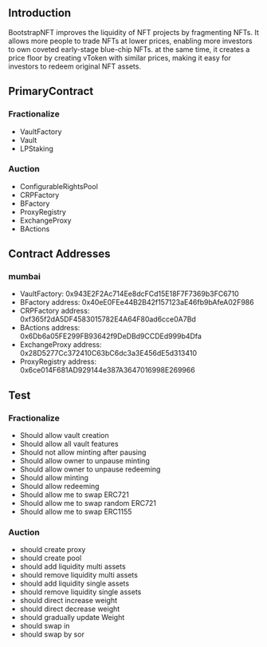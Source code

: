 ## Introduction

BootstrapNFT improves the liquidity of NFT projects by fragmenting NFTs. It allows more people to trade NFTs at lower prices, enabling more investors to own coveted early-stage blue-chip NFTs. at the same time, it creates a price floor by creating vToken with similar prices, making it easy for investors to redeem original NFT assets.

##  PrimaryContract
### Fractionalize
* VaultFactory
* Vault
* LPStaking
### Auction
* ConfigurableRightsPool
* CRPFactory
* BFactory
* ProxyRegistry
* ExchangeProxy
* BActions

## Contract Addresses
### mumbai
* VaultFactory: 0x943E2F2Ac714Ee8dcFCd15E18F7F7369b3FC6710
* BFactory address: 0x40eE0FEe44B2B42f157123aE46fb9bAfeA02F986
* CRPFactory address: 0xf365f2dA5DF4583015782E4A64F80ad6cce0A7Bd
* BActions address: 0x6Db6a05FE299FB93642f9DeDBd9CCDEd999b4Dfa
* ExchangeProxy address: 0x28D5277Cc372410C63bC6dc3a3E456dE5d313410
* ProxyRegistry address: 0x6ce014F681AD929144e387A3647016998E269966

## Test
### Fractionalize
* Should allow vault creation
* Should allow all vault features
* Should not allow minting after pausing
* Should allow owner to unpause minting
* Should allow owner to unpause redeeming
* Should allow minting
* Should allow redeeming
* Should allow me to swap ERC721
* Should allow me to swap random ERC721
* Should allow me to swap ERC1155
### Auction
* should create proxy
* should create pool
* should add liquidity multi assets
* should remove liquidity multi assets
* should add liquidity single assets
* should remove liquidity single assets
* should direct increase weight
* should direct decrease weight
* should gradually update Weight
* should swap in
* should swap by sor
